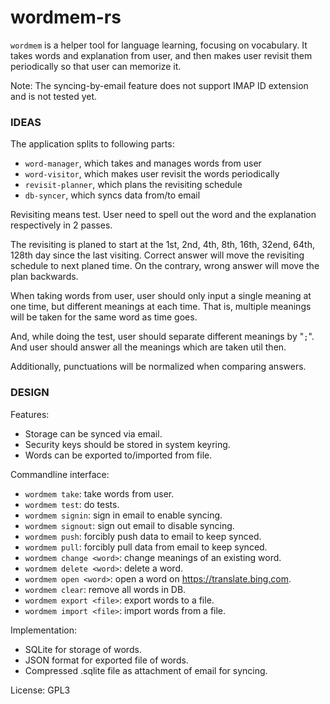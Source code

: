 # wordmem-rs

`wordmem` is a helper tool for language learning, focusing on vocabulary. It takes words and explanation from user, and then makes user revisit them periodically so that user can memorize it.

Note: The syncing-by-email feature does not support IMAP ID extension and is not tested yet.

### IDEAS

The application splits to following parts:
- `word-manager`, which takes and manages words from user
- `word-visitor`, which makes user revisit the words periodically
- `revisit-planner`, which plans the revisiting schedule
- `db-syncer`, which syncs data from/to email

Revisiting means test. User need to spell out the word and the explanation respectively in 2 passes.

The revisiting is planed to start at the 1st, 2nd, 4th, 8th, 16th, 32end, 64th, 128th day since the last visiting. Correct answer will move the revisiting schedule to next planed time. On the contrary, wrong answer will move the plan backwards.

When taking words from user, user should only input a single meaning at one time, but different meanings at each time. That is, multiple meanings will be taken for the same word as time goes.

And, while doing the test, user should separate different meanings by "`;`". And user should answer all the meanings which are taken util then.

Additionally, punctuations will be normalized when comparing answers.

### DESIGN

Features:
- Storage can be synced via email.
- Security keys should be stored in system keyring.
- Words can be exported to/imported from file.

Commandline interface:
- `wordmem take`: take words from user.
- `wordmem test`: do tests.
- `wordmem signin`: sign in email to enable syncing.
- `wordmem signout`: sign out email to disable syncing.
- `wordmem push`: forcibly push data to email to keep synced.
- `wordmem pull`: forcibly pull data from email to keep synced.
- `wordmem change <word>`: change meanings of an existing word.
- `wordmem delete <word>`: delete a word.
- `wordmem open <word>`: open a word on https://translate.bing.com.
- `wordmem clear`: remove all words in DB.
- `wordmem export <file>`: export words to a file.
- `wordmem import <file>`: import words from a file.

Implementation:
- SQLite for storage of words.
- JSON format for exported file of words.
- Compressed .sqlite file as attachment of email for syncing.

License: GPL3
